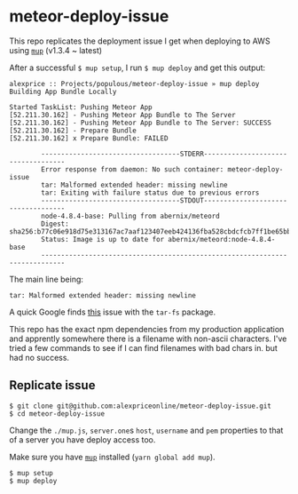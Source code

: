 # meteor-deploy-issue
This repo replicates the deployment issue I get when deploying to AWS using [`mup`](https://github.com/zodern/meteor-up) (v1.3.4 ~ latest)

After a successful `$ mup setup`, I run `$ mup deploy` and get this output:

```
alexprice :: Projects/populous/meteor-deploy-issue » mup deploy
Building App Bundle Locally

Started TaskList: Pushing Meteor App
[52.211.30.162] - Pushing Meteor App Bundle to The Server
[52.211.30.162] - Pushing Meteor App Bundle to The Server: SUCCESS
[52.211.30.162] - Prepare Bundle
[52.211.30.162] x Prepare Bundle: FAILED

        -----------------------------------STDERR-----------------------------------
        Error response from daemon: No such container: meteor-deploy-issue
        tar: Malformed extended header: missing newline
        tar: Exiting with failure status due to previous errors
        -----------------------------------STDOUT-----------------------------------
        node-4.8.4-base: Pulling from abernix/meteord
        Digest: sha256:b77c06e918d75e313167ac7aaf123407eeb424136fba528cbdcfcb7ff1be65bb
        Status: Image is up to date for abernix/meteord:node-4.8.4-base
        ----------------------------------------------------------------------------
```

The main line being:

```tar: Malformed extended header: missing newline```

A quick Google finds [this](https://github.com/mafintosh/tar-fs/issues/21) issue with the `tar-fs` package.

This repo has the exact npm dependencies from my production application and apprently somewhere there is a filename
with non-ascii characters. I've tried a few commands to see if I can find filenames with bad chars in. but had no success.

## Replicate issue

```
$ git clone git@github.com:alexpriceonline/meteor-deploy-issue.git
$ cd meteor-deploy-issue
```

Change the `./mup.js`, `server.one`s `host`, `username` and `pem` properties to that of a server you have deploy access too.

Make sure you have [`mup`](https://github.com/zodern/meteor-up) installed (`yarn global add mup`).

```
$ mup setup
$ mup deploy
```
